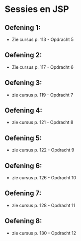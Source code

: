# Sessies en JSP

## Oefening 1:
- Zie cursus p. 113 - Opdracht 5

## Oefening 2:
- Zie cursus p. 117 - Opdracht 6

## Oefening 3:
 - zie cursus p. 119 - Opdracht 7

## Oefening 4:
- zie cursus p. 121 - Opdracht 8

## Oefening 5:
- zie cursus p. 122 - Opdracht 9

## Oefening 6:
- zie cursus p. 126 - Opdracht 10

## Oefening 7:
- zie cursus p. 128 - Opdracht 11

## Oefening 8:
- zie cursus p. 130 - Opdracht 12